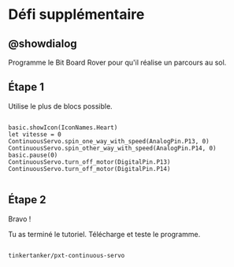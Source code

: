 # Défi supplémentaire

## @showdialog

Programme le Bit Board Rover pour qu'il réalise un parcours au sol.

## Étape 1

Utilise le plus de blocs possible.

```blocks

basic.showIcon(IconNames.Heart)
let vitesse = 0
ContinuousServo.spin_one_way_with_speed(AnalogPin.P13, 0)
ContinuousServo.spin_other_way_with_speed(AnalogPin.P14, 0)
basic.pause(0)
ContinuousServo.turn_off_motor(DigitalPin.P13)
ContinuousServo.turn_off_motor(DigitalPin.P14)


```
## Étape 2

Bravo !

Tu as terminé le tutoriel. Télécharge et teste le programme.

```package

tinkertanker/pxt-continuous-servo

```